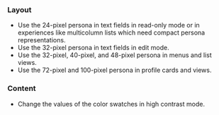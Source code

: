 ### Layout

- Use the 24-pixel persona in text fields in read-only mode or in experiences like multicolumn lists which need compact persona representations. 
- Use the 32-pixel persona in text fields in edit mode. 
- Use the 32-pixel, 40-pixel, and 48-pixel persona in menus and list views. 
- Use the 72-pixel and 100-pixel persona in profile cards and views.

### Content

- Change the values of the color swatches in high contrast mode. 
